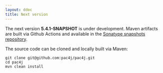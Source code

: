 ```yaml
---
layout: ddoc
title: Next version
---
```


The next version **5.4.1-SNAPSHOT** is under development.
Maven artifacts are built via Github Actions and available in the [Sonatype snapshots repository](https://oss.sonatype.org/content/repositories/snapshots/org/pac4j).

The source code can be cloned and locally built via Maven:

```shell
git clone git@github.com:pac4j/pac4j.git
cd pac4j
mvn clean install
```
